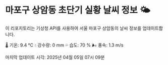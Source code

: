 
# 마포구 상암동 초단기 실황 날씨 정보 🌤️

이 리포지토리는 기상청 API를 사용하여 서울 마포구 상암동의 날씨 정보를 업데이트합니다. 

🌡️ 기온: 9.4 ℃
💧 강수량: 0 mm
💦 습도: 70 %
🌬️ 풍속: 1.3 m/s

마지막 업데이트 시각: 2025년 04월 05일 07시 09분    

